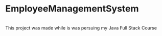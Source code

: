 # EmployeeManagementSystem
<br>
This project was made while is was persuing my Java Full Stack Course
